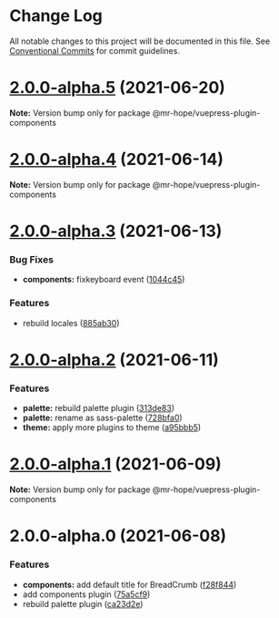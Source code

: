 # Change Log

All notable changes to this project will be documented in this file.
See [Conventional Commits](https://conventionalcommits.org) for commit guidelines.

# [2.0.0-alpha.5](https://github.com/Mister-Hope/vuepress-theme-hope/compare/v2.0.0-alpha.4...v2.0.0-alpha.5) (2021-06-20)

**Note:** Version bump only for package @mr-hope/vuepress-plugin-components

# [2.0.0-alpha.4](https://github.com/Mister-Hope/vuepress-theme-hope/compare/v2.0.0-alpha.3...v2.0.0-alpha.4) (2021-06-14)

**Note:** Version bump only for package @mr-hope/vuepress-plugin-components

# [2.0.0-alpha.3](https://github.com/Mister-Hope/vuepress-theme-hope/compare/v2.0.0-alpha.2...v2.0.0-alpha.3) (2021-06-13)

### Bug Fixes

- **components:** fixkeyboard event ([1044c45](https://github.com/Mister-Hope/vuepress-theme-hope/commit/1044c45ba5236a0fc55fbe9a96e9c68858e5ef2c))

### Features

- rebuild locales ([885ab30](https://github.com/Mister-Hope/vuepress-theme-hope/commit/885ab30af568537adfbc8e873795548865535fb5))

# [2.0.0-alpha.2](https://github.com/Mister-Hope/vuepress-theme-hope/compare/v2.0.0-alpha.1...v2.0.0-alpha.2) (2021-06-11)

### Features

- **palette:** rebuild palette plugin ([313de83](https://github.com/Mister-Hope/vuepress-theme-hope/commit/313de83895c621f34059516cd5e1999e5da7e982))
- **palette:** rename as sass-palette ([728bfa0](https://github.com/Mister-Hope/vuepress-theme-hope/commit/728bfa0c4f21d1666fcbb5ab4c3f55164fad4853))
- **theme:** apply more plugins to theme ([a95bbb5](https://github.com/Mister-Hope/vuepress-theme-hope/commit/a95bbb5cf152c13c5b55f6a280475c5bc3da1971))

# [2.0.0-alpha.1](https://github.com/Mister-Hope/vuepress-theme-hope/compare/v2.0.0-alpha.0...v2.0.0-alpha.1) (2021-06-09)

**Note:** Version bump only for package @mr-hope/vuepress-plugin-components

# 2.0.0-alpha.0 (2021-06-08)

### Features

- **components:** add default title for BreadCrumb ([f28f844](https://github.com/Mister-Hope/vuepress-theme-hope/commit/f28f844f7e662b820794d14c12d28dd16dc01779))
- add components plugin ([75a5cf9](https://github.com/Mister-Hope/vuepress-theme-hope/commit/75a5cf9e96c2154c091760d86b668f900cfe9625))
- rebuild palette plugin ([ca23d2e](https://github.com/Mister-Hope/vuepress-theme-hope/commit/ca23d2eccef6d4d23132b3257380a1d16207bbd6))
